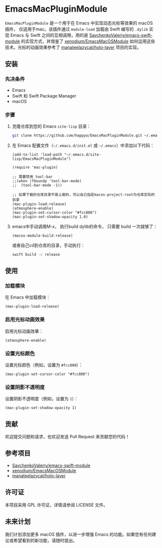 # EmacsMacPluginModule

`EmacsMacPluginModule` 是一个用于在 Emacs 中实现动态光标等效果的 macOS 插件， 仅适用于mac。该插件通过 `module-load` 加载由 Swift 编写的 `.dylib` 实现 Emacs 与 Swift 之间的互相调用，用的是 [SavchenkoValeriy/emacs-swift-module](https://github.com/SavchenkoValeriy/emacs-swift-module) 的实现方式，并借鉴了 [xenodium/EmacsMacOSModule](https://github.com/xenodium/EmacsMacOSModule) 如何运用这些技术。光标的动画效果参考了 [manateelazycat/holo-layer](https://github.com/manateelazycat/holo-layer.git) 项目的实现。

## 安装

### 先决条件

- Emacs
- Swift 和 Swift Package Manager
- macOS

### 步骤

1. 克隆仓库到您的 Emacs `site-lisp` 目录：

   ```sh
   git clone https://github.com/happyo/EmacsMacPluginModule.git ~/.emacs.d/site-lisp/EmacsMacPluginModule
   ```

2. 在 Emacs 配置文件（`~/.emacs.d/init.el` 或 `~/.emacs`）中添加以下代码：

   ```elisp
   (add-to-list 'load-path "~/.emacs.d/site-lisp/EmacsMacPluginModule")

   (require 'mac-plugin)
   
   ;; 需要禁用 tool-bar
   ;;(when (fboundp 'tool-bar-mode)
   ;;  (tool-bar-mode -1))
   
   ;; 如果下载的仓库目录不是上面的，可以自己指定macos-project-root为仓库实际的目录
   (mac-plugin-load-release)
   (atmosphere-enable)
   (mac-plugin-set-cursor-color "#fcc800")
   (mac-plugin-set-shadow-opacity 1.0)
   ```

3. emacs中手动调用M-x， 执行build dylib的命令， 只需要 build 一次就够了：

   ```elisp
   (macos-module-build-release)
   ```

   或者自己cd到仓库的目录，手动执行：

   ```sh
   swift build -c release
   ```


## 使用

### 加载模块

在 Emacs 中加载模块：

```elisp
(mac-plugin-load-release)
```

### 启用光标动画效果

启用光标动画效果：

```elisp
(atmosphere-enable)
```

### 设置光标颜色

设置光标颜色（例如，设置为 `#fcc800`）：

```elisp
(mac-plugin-set-cursor-color "#fcc800")
```

### 设置阴影不透明度

设置阴影不透明度（例如，设置为 `1`）：

```elisp
(mac-plugin-set-shadow-opacity 1)
```

## 贡献

欢迎提交问题和请求，也欢迎发送 Pull Request 来贡献您的代码！

## 参考项目

- [SavchenkoValeriy/emacs-swift-module](https://github.com/SavchenkoValeriy/emacs-swift-module)
- [xenodium/EmacsMacOSModule](https://github.com/xenodium/EmacsMacOSModule)
- [manateelazycat/holo-layer](https://github.com/manateelazycat/holo-layer.git)

## 许可证

本项目采用 GPL 许可证，详情请参阅 LICENSE 文件。

## 未来计划

我们计划添加更多 macOS 插件，以进一步增强 Emacs 的功能。如果您有任何建议或希望看到的新功能，请随时提出。

